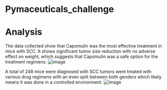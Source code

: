 # Pymaceuticals_challenge

# Analysis
The data collected show that Capomulin was the most effective treatment in mice with SCC. It shows significant tumor size reduction with no adverse effect on weight, which suggests that Capomulin was a safe option for the treatment regimens.
![image](https://github.com/user-attachments/assets/18916833-7e7b-49b6-ad3a-5d04a93b8954)

A total of 248 mice were diagnosed with SCC tumors were treated with various drug regimens with an even split between both genders which likely means it was done in a controlled environment.
![image](https://github.com/user-attachments/assets/1f442971-58f9-4abf-b7d6-6ba3a2c398b9)
